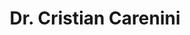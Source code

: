 ---
title: "Dr. Cristian Carenini"
draft: false

# page title background image
bg_image: "images/backgrounds/page-title.jpg"
# meta description
description : ""
# teacher portrait
image: "/images/networks/Dr. Cristian Carenini.jpg"
# course
course: "Lecturer </br> UEH University, Viet Nam"

# biography
bio: ""
# type
type: "teacher"

weight: 18
---